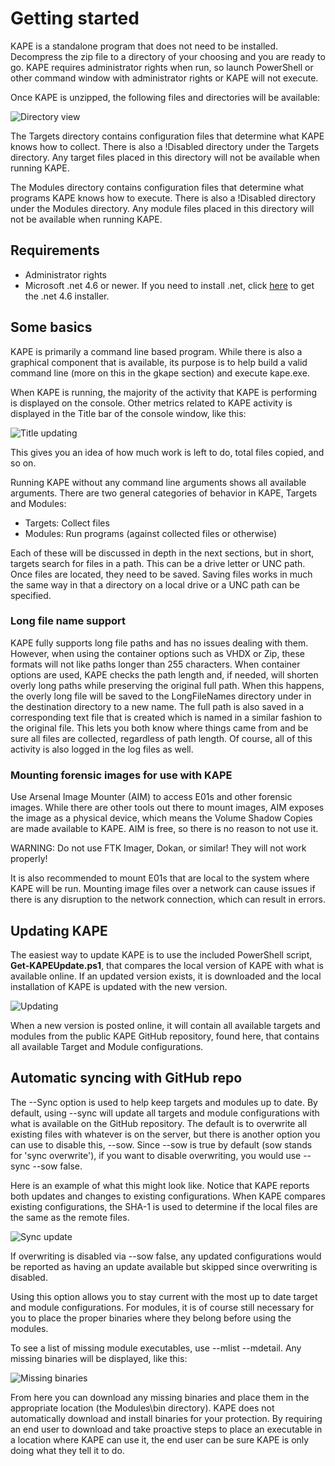 # Getting started

KAPE is a standalone program that does not need to be installed. Decompress the zip file to a directory of your choosing and you are ready to go. KAPE requires administrator rights when run, so launch PowerShell or other command window with administrator rights or KAPE will not execute.

Once KAPE is unzipped, the following files and directories will be available:

![Directory view](https://raw.githubusercontent.com/EricZimmerman/KapeDocs/master/Pictures/dirView.jpg)

The Targets directory contains configuration files that determine what KAPE knows how to collect. There is also a !Disabled directory under the Targets directory. Any target files placed in this directory will not be available when running KAPE.

The Modules directory contains configuration files that determine what programs KAPE knows how to execute. There is also a !Disabled directory under the Modules directory. Any module files placed in this directory will not be available when running KAPE.

## Requirements
* Administrator rights
* Microsoft .net 4.6 or newer. If you need to install .net, click [here](https://www.microsoft.com/en-us/download/details.aspx?id=48137) to get the .net 4.6 installer.


## Some basics

KAPE is primarily a command line based program. While there is also a graphical component that is available, its purpose is to help build a valid command line (more on this in the gkape section) and execute kape.exe.

When KAPE is running, the majority of the activity that KAPE is performing is displayed on the console. Other metrics related to KAPE activity is displayed in the Title bar of the console window, like this:

![Title updating](https://raw.githubusercontent.com/EricZimmerman/KapeDocs/master/Pictures/titleUpdate.jpg)

This gives you an idea of how much work is left to do, total files copied, and so on.

Running KAPE without any command line arguments shows all available arguments. There are two general categories of behavior in KAPE, Targets and Modules:

* Targets: Collect files
* Modules: Run programs (against collected files or otherwise)

Each of these will be discussed in depth in the next sections, but in short, targets search for files in a path. This can be a drive letter or UNC path. Once files are located, they need to be saved. Saving files works in much the same way in that a directory on a local drive or a UNC path can be specified.

### Long file name support
KAPE fully supports long file paths and has no issues dealing with them. However, when using the container options such as VHDX or Zip, these formats will not like paths longer than 255 characters. When container options are used, KAPE checks the path length and, if needed, will shorten overly long paths while preserving the original full path. When this happens, the overly long file will be saved to the LongFileNames directory under in the destination directory to a new name. The full path is also saved in a corresponding text file that is created which is named in a similar fashion to the original file. This lets you both know where things came from and be sure all files are collected, regardless of path length. Of course, all of this activity is also logged in the log files as well.

### Mounting forensic images for use with KAPE

Use Arsenal Image Mounter (AIM) to access E01s and other forensic images. While there are other tools out there to mount images, AIM exposes the image as a physical device, which means the Volume Shadow Copies are made available to KAPE. AIM is free, so there is no reason to not use it.

WARNING: Do not use FTK Imager, Dokan, or similar! They will not work properly!

It is also recommended to mount E01s that are local to the system where KAPE will be run. Mounting image files over a network can cause issues if there is any disruption to the network connection, which can result in errors.

## Updating KAPE
The easiest way to update KAPE is to use the included PowerShell script, **Get-KAPEUpdate.ps1**, that compares the local version of KAPE with what is available online. If an updated version exists, it is downloaded and the local installation of KAPE is updated with the new version. 

![Updating](https://raw.githubusercontent.com/EricZimmerman/KapeDocs/master/Pictures/update.jpg)

When a new version is posted online, it will contain all available targets and modules from the public KAPE GitHub repository, found here, that contains all available Target and Module configurations.

## Automatic syncing with GitHub repo
The --Sync option is used to help keep targets and modules up to date. By default, using --sync will update all targets and module configurations with what is available on the GitHub repository. The default is to overwrite all existing files with whatever is on the server, but there is another option you can use to disable this, --sow. Since --sow is true by default (sow stands for 'sync overwrite'), if you want to disable overwriting, you would use --sync --sow false.

Here is an example of what this might look like. Notice that KAPE reports both updates and changes to existing configurations. When KAPE compares existing configurations, the SHA-1 is used to determine if the local files are the same as the remote files.

![Sync update](https://raw.githubusercontent.com/EricZimmerman/KapeDocs/master/Pictures/updateSync.jpg)

If overwriting is disabled via --sow false, any updated configurations would be reported as having an update available but skipped since overwriting is disabled.

Using this option allows you to stay current with the most up to date target and module configurations. For modules, it is of course still necessary for you to place the proper binaries where they belong before using the modules.

To see a list of missing module executables, use --mlist --mdetail. Any missing binaries will be displayed, like this:

![Missing binaries](https://raw.githubusercontent.com/EricZimmerman/KapeDocs/master/Pictures/missingBinaries.jpg)

From here you can download any missing binaries and place them in the appropriate location (the Modules\bin directory). KAPE does not automatically download and install binaries for your protection. By requiring an end user to download and take proactive steps to place an executable in a location where KAPE can use it, the end user can be sure KAPE is only doing what they tell it to do.
